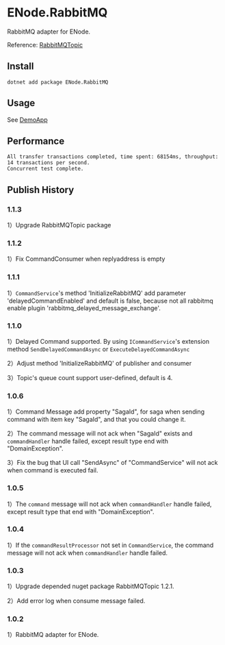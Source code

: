 # ENode.RabbitMQ
RabbitMQ adapter for ENode.

Reference: [RabbitMQTopic](https://github.com/berkaroad/RabbitMQTopic)

## Install

```
dotnet add package ENode.RabbitMQ
```

## Usage

See [DemoApp](src/Samples/BankTransferSample/ENodeExtensions.cs)

## Performance

```
All transfer transactions completed, time spent: 68154ms, throughput: 14 transactions per second.
Concurrent test complete.
```

## Publish History

### 1.1.3
1）Upgrade RabbitMQTopic package

### 1.1.2
1）Fix CommandConsumer when replyaddress is empty

### 1.1.1
1）`CommandService`'s method 'InitializeRabbitMQ' add parameter 'delayedCommandEnabled' and default is false, because not all rabbitmq enable plugin 'rabbitmq_delayed_message_exchange'.

### 1.1.0
1）Delayed Command supported. By using `ICommandService`'s extension method `SendDelayedCommandAsync` or `ExecuteDelayedCommandAsync`

2）Adjust method 'InitializeRabbitMQ' of publisher and consumer

3）Topic's queue count support user-defined, default is 4.

### 1.0.6
1）Command Message add property "SagaId", for saga when sending command with item key "SagaId",  and that you could change it.

2）The command message will not ack when "SagaId" exists and `commandHandler` handle failed, except result type end with "DomainException".

3）Fix the bug that UI call "SendAsync" of "CommandService" will not ack when command is executed fail.

### 1.0.5
1）The `command` message will not ack when `commandHandler` handle failed, except result type that end with "DomainException".

### 1.0.4
1）If the `commandResultProcessor` not set in `CommandService`, the command message will not ack when `commandHandler` handle failed.

### 1.0.3

1）Upgrade depended nuget package RabbitMQTopic 1.2.1.

2）Add error log when consume message failed.

### 1.0.2
1）RabbitMQ adapter for ENode.
